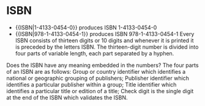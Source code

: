 # ISBN
* {{ISBN|1-4133-0454-0}}   produces ISBN 1-4133-0454-0
* {{ISBN|978-1-4133-0454-1}}   produces ISBN 978-1-4133-0454-1
Every ISBN consists of thirteen digits or 10 digits and whenever it is printed it is preceded by the letters ISBN. The thirteen-digit number is divided into four parts of variable length, each part separated by a hyphen.

Does the ISBN have any meaning embedded in the numbers?
The four parts of an ISBN are as follows:
Group or country identifier which identifies a national or geographic grouping of publishers;
Publisher identifier which identifies a particular publisher within a group;
Title identifier which identifies a particular title or edition of a title;
Check digit is the single digit at the end of the ISBN which validates the ISBN.


